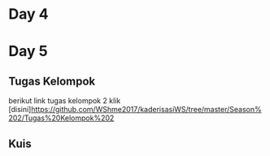 # Day 4
# Day 5
## Tugas Kelompok
berikut link tugas kelompok 2 klik [disini]https://github.com/WShme2017/kaderisasiWS/tree/master/Season%202/Tugas%20Kelompok%202
## Kuis
